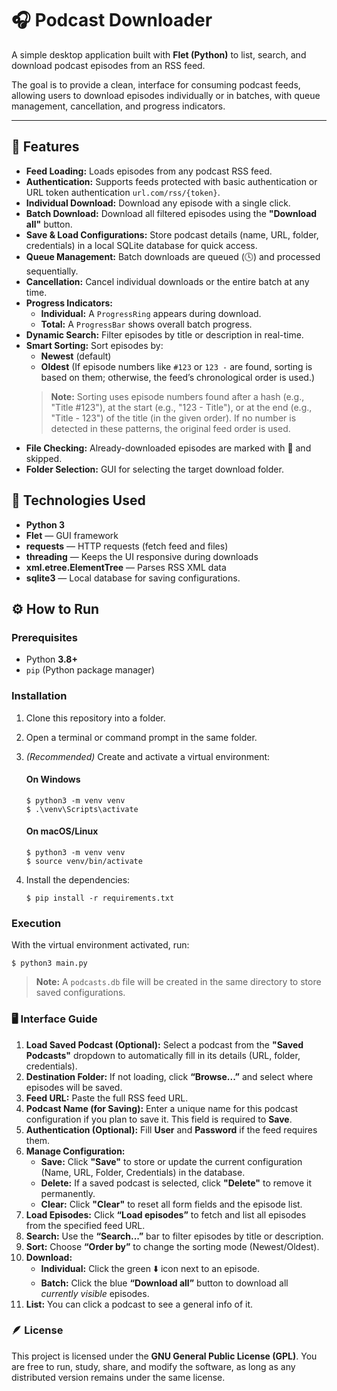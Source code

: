 # 🎧 Podcast Downloader

A simple desktop application built with **Flet (Python)** to list, search, and download podcast episodes from an RSS feed.

The goal is to provide a clean, interface for consuming podcast feeds, allowing users to download episodes individually or in batches, with queue management, cancellation, and progress indicators.

--- 

## 🚀 Features

- **Feed Loading:** Loads episodes from any podcast RSS feed.
- **Authentication:** Supports feeds protected with basic authentication or URL token authentication `url.com/rss/{token}`.
- **Individual Download:** Download any episode with a single click.
- **Batch Download:** Download all filtered episodes using the **"Download all"** button.
- **Save & Load Configurations:** Store podcast details (name, URL, folder, credentials) in a local SQLite database for quick access.
- **Queue Management:** Batch downloads are queued (🕓) and processed sequentially.
- **Cancellation:** Cancel individual downloads or the entire batch at any time.
- **Progress Indicators:**
  - **Individual:** A `ProgressRing` appears during download.
  - **Total:** A `ProgressBar` shows overall batch progress.
- **Dynamic Search:** Filter episodes by title or description in real-time.
- **Smart Sorting:** Sort episodes by:
  - **Newest** (default)
  - **Oldest** (If episode numbers like `#123` or `123 -` are found, sorting is based on them; otherwise, the feed’s chronological order is used.)
  > **Note:** Sorting uses episode numbers found after a hash (e.g., "Title #123"), at the start (e.g., "123 - Title"),  or at the end (e.g., "Title - 123") of the title (in the given order). If no number is detected in these patterns, the original feed order is used.
- **File Checking:** Already-downloaded episodes are marked with 📁 and skipped.
- **Folder Selection:** GUI for selecting the target download folder.

## 🧠 Technologies Used

- **Python 3**
- **Flet** — GUI framework
- **requests** — HTTP requests (fetch feed and files)
- **threading** — Keeps the UI responsive during downloads
- **xml.etree.ElementTree** — Parses RSS XML data
- **sqlite3** — Local database for saving configurations.

## ⚙️ How to Run

### Prerequisites

- Python **3.8+**
- `pip` (Python package manager)

### Installation

1. Clone this repository into a folder.
2. Open a terminal or command prompt in the same folder.
3. *(Recommended)* Create and activate a virtual environment:

   #### On Windows
   ```
   $ python3 -m venv venv
   $ .\venv\Scripts\activate
   ```

   #### On macOS/Linux
   ```
   $ python3 -m venv venv
   $ source venv/bin/activate
   ```

4. Install the dependencies:

   ```
   $ pip install -r requirements.txt
   ```

### Execution

With the virtual environment activated, run:

   ```
   $ python3 main.py
   ```
   > **Note:** A `podcasts.db` file will be created in the same directory to store saved configurations.

### 🖥️ Interface Guide

1.  **Load Saved Podcast (Optional):** Select a podcast from the **"Saved Podcasts"** dropdown to automatically fill in its details (URL, folder, credentials).
2.  **Destination Folder:** If not loading, click **“Browse...”** and select where episodes will be saved.
3.  **Feed URL:** Paste the full RSS feed URL.
4.  **Podcast Name (for Saving):** Enter a unique name for this podcast configuration if you plan to save it. This field is required to **Save**.
5.  **Authentication (Optional):** Fill **User** and **Password** if the feed requires them.
6.  **Manage Configuration:**
    * **Save:** Click **"Save"** to store or update the current configuration (Name, URL, Folder, Credentials) in the database.
    * **Delete:** If a saved podcast is selected, click **"Delete"** to remove it permanently.
    * **Clear:** Click **"Clear"** to reset all form fields and the episode list.
7.  **Load Episodes:** Click **“Load episodes”** to fetch and list all episodes from the specified feed URL.
8.  **Search:** Use the **“Search...”** bar to filter episodes by title or description.
9.  **Sort:** Choose **“Order by”** to change the sorting mode (Newest/Oldest).
10. **Download:**
    * **Individual:** Click the green ⬇️ icon next to an episode.
    * **Batch:** Click the blue **“Download all”** button to download all *currently visible* episodes.
11. **List:** You can click a podcast to see a general info of it.

### 🪶 License

This project is licensed under the **GNU General Public License (GPL)**.
You are free to run, study, share, and modify the software, as long as any distributed version remains under the same license.
